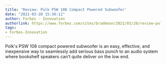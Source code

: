 ```yaml
---
title: 'Review: Polk PSW 108 Compact Powered Subwoofer'
date: "2021-03-28 15:38:12"
author: Forbes - Innovation
authorlink: https://www.forbes.com/sites/bradmoon/2021/03/28/review-polk-psw-108-compact-powered-subwoofer/
tags:
- Forbes-Innovation
---
```

Polk's PSW 108 compact powered subwoofer is an easy, effective, and inexpensive way to seamlessly add serious bass punch to an audio system where bookshelf speakers can’t quite deliver on the low end.